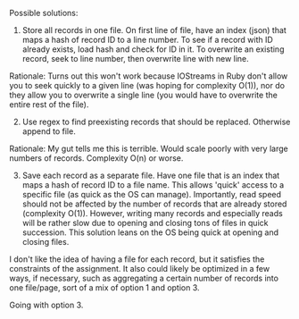 Possible solutions:
1. Store all records in one file. On first line of file, have an index (json) that maps a hash of record ID to a line number. To see if a record with ID already exists, load hash and check for ID in it. To overwrite an existing record, seek to line number, then overwrite line with new line.

Rationale: Turns out this won't work because IOStreams in Ruby don't allow you to seek quickly to a given line (was hoping for complexity O(1)), nor do they allow you to overwrite a single line (you would have to overwrite the entire rest of the file).


2. Use regex to find preexisting records that should be replaced. Otherwise append to file.

Rationale: My gut tells me this is terrible. Would scale poorly with very large numbers of records. Complexity O(n) or worse.


3. Save each record as a separate file. Have one file that is an index that maps a hash of record ID to a file name. This allows 'quick' access to a specific file (as quick as the OS can manage). Importantly, read speed should not be affected by the number of records that are already stored (complexity O(1)). However, writing many records and especially reads will be rather slow due to opening and closing tons of files in quick succession. This solution leans on the OS being quick at opening and closing files.

I don't like the idea of having a file for each record, but it satisfies the constraints of the assignment. It also could likely be optimized in a few ways, if necessary, such as aggregating a certain number of records into one file/page, sort of a mix of option 1 and option 3.


Going with option 3.
